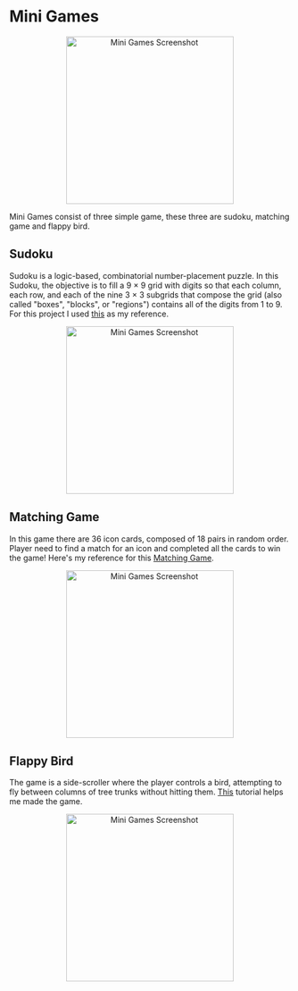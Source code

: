 # Mini Games
<div style="text-align:center;">
    <img src="https://github.com/seoeka/UAS-Desktop-MiniGames/assets/87307944/6571dd6c-4efb-4f33-ac53-a2b3bd543f61" width="300" alt="Mini Games Screenshot" style="display: inline-block; vertical-align: middle;">
</div>
<p> Mini Games consist of three simple game, these three are sudoku, matching game and flappy bird.</p>

## Sudoku
<p>Sudoku is a logic-based, combinatorial number-placement puzzle. In this Sudoku, the objective is to fill a 9 × 9 grid with digits so that each column, each row, and each of the nine 3 × 3 subgrids that compose the grid (also called "boxes", "blocks", or "regions") contains all of the digits from 1 to 9. For this project I used <a href="https://playwithcsharpdotnet.blogspot.com/2020/07/develop-sudoku-game-using-basic-csharp-codes.html?m=1">this</a> as my reference.</p>
<div style="text-align:center;">
    <img src="https://github.com/seoeka/UAS-Desktop-MiniGames/assets/87307944/264a0a82-5529-4e4a-aa3e-96b90f325bec" width="300" alt="Mini Games Screenshot" style="display: inline-block; vertical-align: middle;">
</div>

## Matching Game
<p>In this game there are 36 icon cards, composed of 18 pairs in random order. Player need to find a match for an icon and completed all the cards to win the game! Here's my reference for this <a href="https://learn.microsoft.com/en-us/visualstudio/get-started/csharp/tutorial-windows-forms-create-match-game?view=vs-2022
">Matching Game</a>.</p>
<div style="text-align:center;">
    <img src="https://github.com/seoeka/UAS-Desktop-MiniGames/assets/87307944/30681200-eb5d-4edd-acf4-d8f3f67fb317" width="300" alt="Mini Games Screenshot" style="display: inline-block; vertical-align: middle;">
</div>

## Flappy Bird
<p>The game is a side-scroller where the player controls a bird, attempting to fly between columns of tree trunks without hitting them. <a href="https://youtu.be/yUCCv-sFUDQ?si=iBuyifWW7yG-79tE">This</a> tutorial helps me made the game.</p>
<div style="text-align:center;">
    <img src="https://github.com/seoeka/UAS-Desktop-MiniGames/assets/87307944/3b869213-1446-4fc1-870b-e0706d349ef2" width="300" alt="Mini Games Screenshot" style="display: inline-block; vertical-align: middle;">
</div>

